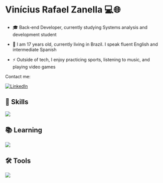 <!-- Apresentação -->
# Vinícius Rafael Zanella 💻🌐
<p>
  
  - 🎓 Back-end Developer, currently studying Systems analysis and development student
  
  - 💬 I am 17 years old, currently living in Brazil. I speak fluent English and intermediate Spanish

  - ⚡ Outside of tech, I enjoy practicing sports, listening to music, and playing video games
</p>

<!-- Links -->
Contact me:

[![LinkedIn](https://img.shields.io/badge/LinkedIn-0077B5?style=for-the-badge&logo=linkedin&logoColor=white)](https://br.linkedin.com/in/vin%C3%ADcius-zanella-836596306)

## 🧠 Skills 

<div style="flex-basis: 48%;">
  <img src="https://skillicons.dev/icons?i=java,python,mysql&theme=light" /> 
</div>

## 📚 Learning 

<div style="flex-basis: 48%;">
  <img src="https://skillicons.dev/icons?i=html,css,javascript,&theme=light" /> 
</div>

## 🛠️ Tools

<div style="flex-basis: 48%;">
  <img src="https://skillicons.dev/icons?i=idea,vscode&theme=light" /> 
</div>
